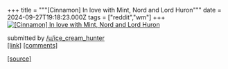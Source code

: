 +++
title = """[Cinnamon] In love with Mint, Nord and Lord Huron"""
date = 2024-09-27T19:18:23.000Z
tags = ["reddit","wm"]
+++
[![[Cinnamon] In love with Mint, Nord and Lord Huron](https://b.thumbs.redditmedia.com/fVE8ZLxETiyOqadMk8oeiBT8P52Nl9Mq32Y_lF1oxyI.jpg "[Cinnamon] In love with Mint, Nord and Lord Huron")](https://www.reddit.com/r/unixporn/comments/1fqvprj/cinnamon_in_love_with_mint_nord_and_lord_huron/)

submitted by [/u/ice\_cream\_hunter](https://www.reddit.com/user/ice_cream_hunter)  
[\[link\]](https://www.reddit.com/gallery/1fqvprj) [\[comments\]](https://www.reddit.com/r/unixporn/comments/1fqvprj/cinnamon_in_love_with_mint_nord_and_lord_huron/)

[[source]](https://www.reddit.com/r/unixporn/comments/1fqvprj/cinnamon_in_love_with_mint_nord_and_lord_huron/)
